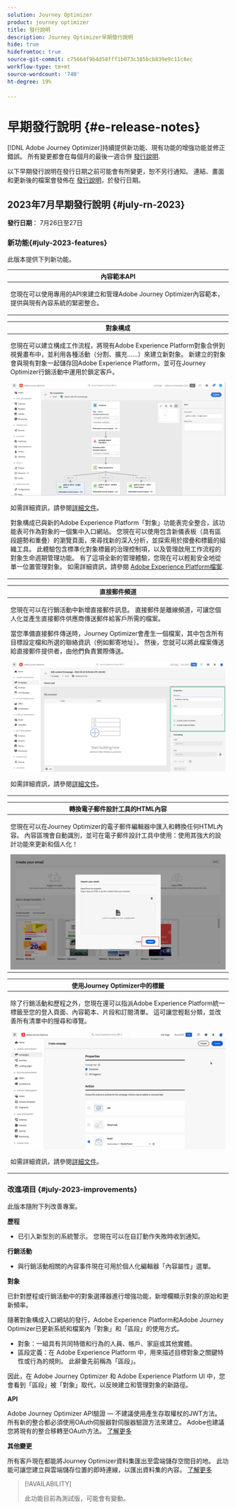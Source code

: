 ```yaml
---
solution: Journey Optimizer
product: journey optimizer
title: 發行說明
description: Journey Optimizer早期發行說明
hide: true
hidefromtoc: true
source-git-commit: c75664f9b4d58fff1b073c385bcb839e9c11c8ec
workflow-type: tm+mt
source-wordcount: '740'
ht-degree: 19%

---
```


# 早期發行說明 {#e-release-notes}

[!DNL Adobe Journey Optimizer]持續提供新功能、現有功能的增強功能並修正錯誤。 所有變更都會在每個月的最後一週合併 [發行說明](release-notes.md).

以下早期發行說明在發行日期之前可能會有所變更，恕不另行通知。 連結、畫面和更新後的檔案會發佈在 [發行說明](release-notes.md)，於發行日期。


## 2023年7月早期發行說明 {#july-rn-2023}

**發行日期**： 7月26日至27日

### 新功能{#july-2023-features}

此版本提供下列新功能。

<table>
<thead>
<tr>
<th><strong>內容範本API</strong><br/></th>
</tr>
</thead>
<tbody>
<tr>
<td>
<p>您現在可以使用專用的API來建立和管理Adobe Journey Optimizer內容範本，提供與現有內容系統的緊密整合。</p>
<!--<p>For more information, refer to the <a href="../start/search-filter-categorize.md#tags">detailed documentation</a>.</p>-->
</td>
</tr>
</tbody>
</table>


<table>
<thead>
<tr>
<th><strong>對象構成</strong><br/></th>
</tr>
</thead>
<tbody>
<tr>
<td>
<p>您現在可以建立構成工作流程，將現有Adobe Experience Platform對象合併到視覺畫布中，並利用各種活動（分割、擴充……）來建立新對象。 新建立的對象會與現有對象一起儲存回Adobe Experience Platform，並可在Journey Optimizer行銷活動中運用於鎖定客戶。</p>
<img src="../audience/assets/audiences-publish.png"/>
<p>如需詳細資訊，請參閱<a href="../audience/get-started-audience-orchestration.md">詳細文件</a>。</p>
<p>對象構成已與新的Adobe Experience Platform「對象」功能表完全整合，該功能表可作為對象的一個集中入口網站。 您現在可以使用包含新儀表板（具有區段趨勢和重疊）的瀏覽頁面，來尋找新的深入分析，並探索用於摺疊和標籤的組織工具。 此體驗包含標準化對象標籤的治理控制項，以及管理啟用工作流程的對象生命週期管理功能。 有了這項全新的管理體驗，您現在可以輕鬆安全地從單一位置管理對象。 如需詳細資訊，請參閱 <a href="https://experienceleague.adobe.com/docs/experience-platform/segmentation/ui/overview.html" target="_blank">Adobe Experience Platform檔案</a>.</p></p>
</td>
</tr>
</tbody>
</table>


<table>
<thead>
<tr>
<th><strong>直接郵件頻道</strong><br/></th>
</tr>
</thead>
<tbody>
<tr>
<td>
<p>您現在可以在行銷活動中新增直接郵件訊息。 直接郵件是離線頻道，可讓您個人化並產生直接郵件供應商傳送郵件給客戶所需的檔案。</p>
<p>當您準備直接郵件傳送時，Journey Optimizer會產生一個檔案，其中包含所有目標設定檔和所選的聯絡資訊（例如郵寄地址）。 然後，您就可以將此檔案傳送給直接郵件提供者，由他們負責實際傳送。</p>
<img src="../direct-mail/assets/direct-mail-properties.png">
<p>如需詳細資訊，請參閱<a href="../direct-mail/create-direct-mail.md">詳細文件</a>。</p>
</tr>
</tbody>
</table>

<table>
<thead>
<tr>
<th><strong>轉換電子郵件設計工具的HTML內容</strong><br/></th>
</tr>
</thead>
<tbody>
<tr>
<td>
<p>您現在可以在Journey Optimizer的電子郵件編輯器中匯入和轉換任何HTML內容。 內容區塊會自動識別，並可在電子郵件設計工具中使用：使用其強大的設計功能來更新和個人化！</p>
<img src="../email/assets/html-imported_2.png">
<!--p>For more information, refer to the <a href="../audience/get-started-audience-orchestration.md">detailed documentation</a>.</p-->
</td>
</tr>
</tbody>
</table>


<table>
<thead>
<tr>
<th><strong>使用Journey Optimizer中的標籤</strong><br/></th>
</tr>
</thead>
<tbody>
<tr>
<td>
<p>除了行銷活動和歷程之外，您現在還可以指派Adobe Experience Platform統一標籤至您的登入頁面、內容範本、片段和訂閱清單。 這可讓您輕鬆分類，並改善所有清單中的搜尋和導覽。 </p>
<img src="assets/do-not-localize/campaigns-tag.gif"/>
<p>如需詳細資訊，請參閱<a href="../start/search-filter-categorize.md#tags">詳細文件</a>。</p>
</td>
</tr>
</tbody>
</table>


### 改進項目 {#july-2023-improvements}

此版本隨附下列改善專案。

**歷程**

<!--* You can now leverage API call responses in custom actions and orchestrate your journey based on these responses.-->
* 已引入新型別的系統警示。 您現在可以在自訂動作失敗時收到通知。


**行銷活動**

* 與行銷活動相關的內容事件現在可用於個人化編輯器「內容屬性」選單。


**對象**

已針對歷程或行銷活動中的對象選擇器進行增強功能，新增欄顯示對象的原始和更新頻率。

隨著對象構成入口網站的發行，Adobe Experience Platform和Adobe Journey Optimizer已更新系統和檔案內「對象」和「區段」的使用方式。

* 對象：一組具有共同特徵和行為的人員、帳戶、家庭或其他實體。
* 區段定義：在 Adobe Experience Platform 中，用來描述目標對象之關鍵特性或行為的規則。 此辭彙先前稱為「區段」。

因此，在 Adobe Journey Optimizer 和 Adobe Experience Platform UI 中，您會看到「區段」被「對象」取代，以反映建立和管理對象的新路徑。

**API**

Adobe Journey Optimizer API驗證 — 不建議使用產生存取權杖的JWT方法。 所有新的整合都必須使用OAuth伺服器對伺服器驗證方法來建立。 Adobe也建議您將現有的整合移轉至OAuth方法。 [了解更多](https://developer.adobe.com/journey-optimizer-apis/references/authentication/)


**其他變更**

所有客戶現在都能將Journey Optimizer資料集匯出至雲端儲存空間目的地。 此功能可讓您建立與雲端儲存位置的即時連線，以匯出資料集的內容。 [了解更多](../data/export-datasets.md)

>[!AVAILABILITY]
>
>此功能目前為測試版，可能會有變動。</p>
